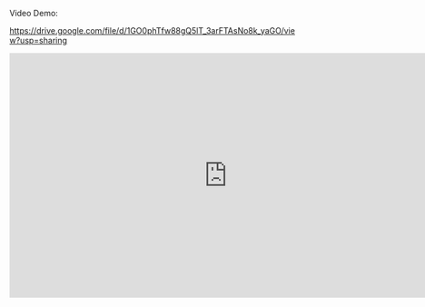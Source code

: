 Video Demo:

https://drive.google.com/file/d/1GO0phTfw88gQ5lT_3arFTAsNo8k_yaGO/view?usp=sharing


<iframe width="766" height="431" src="https://drive.google.com/file/d/1GO0phTfw88gQ5lT_3arFTAsNo8k_yaGO/view?usp=sharing"
frameborder="0" allow="accelerometer; autoplay; encrypted-media; gyroscope;
picture-in-picture" allowfullscreen></iframe>
